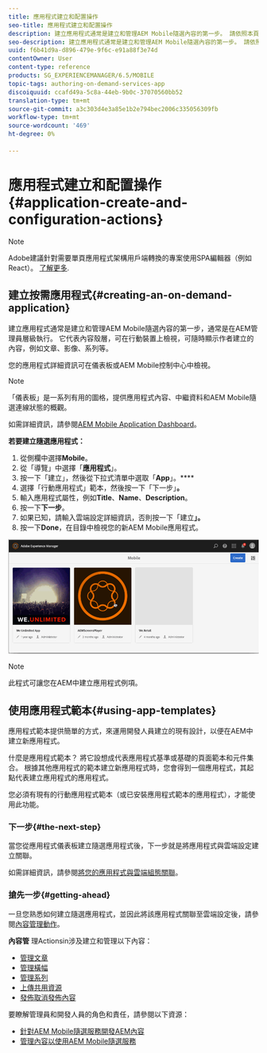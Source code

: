 ```yaml
---
title: 應用程式建立和配置操作
seo-title: 應用程式建立和配置操作
description: 建立應用程式通常是建立和管理AEM Mobile隨選內容的第一步。 請依照本頁進一步瞭解。
seo-description: 建立應用程式通常是建立和管理AEM Mobile隨選內容的第一步。 請依照本頁進一步瞭解。
uuid: f6b41d9a-d896-479e-9f6c-e91a88f3e74d
contentOwner: User
content-type: reference
products: SG_EXPERIENCEMANAGER/6.5/MOBILE
topic-tags: authoring-on-demand-services-app
discoiquuid: ccafd49a-5c8a-44eb-9b0c-37070560bb52
translation-type: tm+mt
source-git-commit: a3c303d4e3a85e1b2e794bec2006c335056309fb
workflow-type: tm+mt
source-wordcount: '469'
ht-degree: 0%

---
```



# 應用程式建立和配置操作{#application-create-and-configuration-actions}

>[!NOTE]
>
>Adobe建議針對需要單頁應用程式架構用戶端轉換的專案使用SPA編輯器（例如React）。 [了解更多](/help/sites-developing/spa-overview.md).

## 建立按需應用程式{#creating-an-on-demand-application}

建立應用程式通常是建立和管理AEM Mobile隨選內容的第一步，通常是在AEM管理員層級執行。 它代表內容殼層，可在行動裝置上檢視，可隨時顯示作者建立的內容，例如文章、影像、系列等。

您的應用程式詳細資訊可在儀表板或AEM Mobile控制中心中檢視。

>[!NOTE]
>
>「儀表板」是一系列有用的圖格，提供應用程式內容、中繼資料和AEM Mobile隨選連線狀態的概觀。
>
>如需詳細資訊，請參閱[AEM Mobile Application Dashboard](/help/mobile/mobile-apps-ondemand-application-dashboard.md)。

**若要建立隨選應用程式：**

1. 從側欄中選擇&#x200B;**Mobile**。
1. 從「導覽」中選擇「**應用程式**」。
1. 按一下「建立」，然後從下拉式清單中選取「**App**」。****
1. 選擇「行動應用程式」範本，然後按一下「下一步」**。**
1. 輸入應用程式屬性，例如&#x200B;**Title**、**Name**、**Description**。
1. 按一下&#x200B;**下一步**。
1. 如果已知，請輸入雲端設定詳細資訊，否則按一下「建立&#x200B;**」。**
1. 按一下&#x200B;**Done**，在目錄中檢視您的新AEM Mobile應用程式。

![chlimage_1](assets/chlimage_1.gif)

>[!NOTE]
>
>此程式可讓您在AEM中建立應用程式例項。

## 使用應用程式範本{#using-app-templates}

應用程式範本提供簡單的方式，來運用開發人員建立的現有設計，以便在AEM中建立新應用程式。

什麼是應用程式範本？ 將它設想成代表應用程式基準或基礎的頁面範本和元件集合。
根據其他應用程式的範本建立新應用程式時，您會得到一個應用程式，其起點代表建立應用程式的應用程式。

您必須有現有的行動應用程式範本（或已安裝應用程式範本的應用程式），才能使用此功能。

### 下一步{#the-next-step}

當您從應用程式儀表板建立隨選應用程式後，下一步就是將應用程式與雲端設定建立關聯。

如需詳細資訊，請參閱[將您的應用程式與雲端組態關聯](/help/mobile/mobile-on-demand-associating-an-on-demand-app-to-cloud-configuration.md)。

### 搶先一步{#getting-ahead}

一旦您熟悉如何建立隨選應用程式，並因此將該應用程式關聯至雲端設定後，請參閱[內容管理動作](/help/mobile/mobile-apps-ondemand-manage-content-ondemand.md)。

**內容管** 理Actionsin涉及建立和管理以下內容：

* [管理文章](/help/mobile/mobile-on-demand-managing-articles.md)
* [管理橫幅](/help/mobile/mobile-on-demand-managing-banners.md)
* [管理系列](/help/mobile/mobile-on-demand-managing-collections.md)
* [上傳共用資源](/help/mobile/mobile-on-demand-shared-resources.md)
* [發佈取消發佈內容](/help/mobile/mobile-on-demand-publishing-unpublishing.md)

要瞭解管理員和開發人員的角色和責任，請參閱以下資源：

* [針對AEM Mobile隨選服務開發AEM內容](/help/mobile/aem-mobile-on-demand.md)
* [管理內容以使用AEM Mobile隨選服務](/help/mobile/aem-mobile.md)
